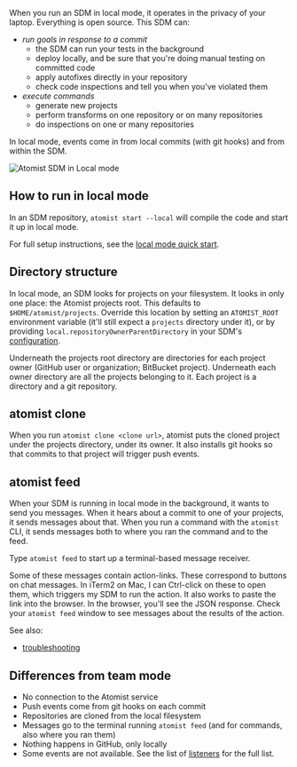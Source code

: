 When you run an SDM in local mode, it operates in the privacy of your laptop.
Everything is open source.
This SDM can:

* *run goals in response to a commit*
   - the SDM can run your tests in the background
   - deploy locally, and be sure that you're doing manual testing on committed code
   - apply autofixes directly in your repository
   - check code inspections and tell you when you've violated them
* *execute commands*
   - generate new projects
   - perform transforms on one repository or on many repositories
   - do inspections on one or many repositories

In local mode, events come in from local commits (with git hooks) and from within the SDM.

![Atomist SDM in Local mode](img/sdm-local.png)

## How to run in local mode

In an SDM repository, `atomist start --local` will compile the code and start it up in local mode.

For full setup instructions, see the [local mode quick start](local-quick-start.md).

## Directory structure

In local mode, an SDM looks for projects on your filesystem. It looks in only one place: the Atomist projects root.
This defaults to `$HOME/atomist/projects`. Override this location by setting an `ATOMIST_ROOT` environment variable
(it'll still expect
a `projects` directory under it), or by providing `local.repositoryOwnerParentDirectory` in your SDM's [configuration](config.md).

Underneath the projects root directory are directories for each project owner (GitHub user or organization; BitBucket project). Underneath each owner directory are all the projects belonging to it. Each project is a directory and a git repository.

## atomist clone

When you run `atomist clone <clone url>`, atomist puts the cloned project under the projects directory, under its owner. It also installs
git hooks so that commits to that project will trigger push events.

## atomist feed

When your SDM is running in local mode in the background, it wants to send you messages. When it hears about a commit
to one of your projects, it sends messages about that. When you run a command with the `atomist` CLI, it sends messages
both to where you ran the command and to the feed.

Type `atomist feed` to start up a terminal-based message receiver.

Some of these messages contain action-links. These correspond to buttons on chat messages. In iTerm2 on Mac, I can Ctrl-click
on these to open them, which triggers my SDM to run the action. It also works to paste the link into the browser.
In the browser, you'll see the JSON response. Check your `atomist feed` window to see messages about the results of the action.

See also:

* [troubleshooting](troubleshoot.md#atomist-feed)

## Differences from team mode

* No connection to the Atomist service
* Push events come from git hooks on each commit
* Repositories are cloned from the local filesystem
* Messages go to the terminal running `atomist feed` (and for commands, also where you ran them)
* Nothing happens in GitHub, only locally
* Some events are not available. See the list of [listeners](event.md) for the full list.
